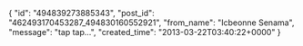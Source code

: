  {
   "id": "494839273885343",
   "post_id": "462493170453287_494830160552921",
   "from_name": "Icbeonne Senama",
   "message": "tap tap...",
   "created_time": "2013-03-22T03:40:22+0000"
 }
